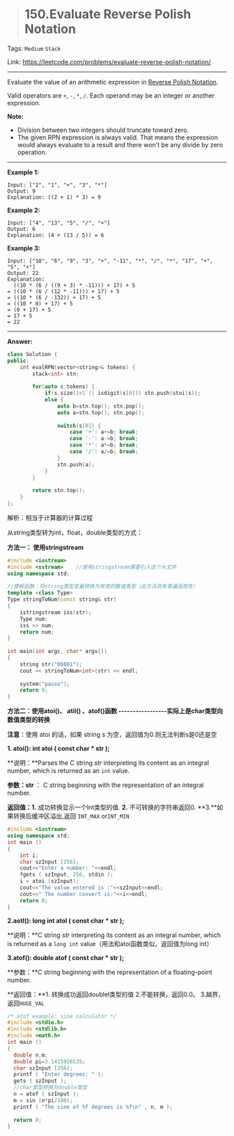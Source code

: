 > # 150.Evaluate Reverse Polish Notation

Tags: `Medium` `Stack`

Link: <https://leetcode.com/problems/evaluate-reverse-polish-notation/>

---

Evaluate the value of an arithmetic expression in [Reverse Polish Notation](http://en.wikipedia.org/wiki/Reverse_Polish_notation).

Valid operators are `+`, `-`, `*`, `/`. Each operand may be an integer or another expression.

**Note:**

- Division between two integers should truncate toward zero.
- The given RPN expression is always valid. That means the expression would always evaluate to a result and there won't be any divide by zero operation.

---

**Example 1:**

```
Input: ["2", "1", "+", "3", "*"]
Output: 9
Explanation: ((2 + 1) * 3) = 9
```

**Example 2:**

```
Input: ["4", "13", "5", "/", "+"]
Output: 6
Explanation: (4 + (13 / 5)) = 6
```

**Example 3:**

```
Input: ["10", "6", "9", "3", "+", "-11", "*", "/", "*", "17", "+", "5", "+"]
Output: 22
Explanation: 
  ((10 * (6 / ((9 + 3) * -11))) + 17) + 5
= ((10 * (6 / (12 * -11))) + 17) + 5
= ((10 * (6 / -132)) + 17) + 5
= ((10 * 0) + 17) + 5
= (0 + 17) + 5
= 17 + 5
= 22
```

---

**Answer:**

```c++
class Solution {
public:
    int evalRPN(vector<string>& tokens) {
        stack<int> stn;
        
        for(auto s:tokens) {
            if(s.size()>1 || isdigit(s[0])) stn.push(stoi(s));
            else {
                auto b=stn.top(); stn.pop();
                auto a=stn.top(); stn.pop();
                
                switch(s[0]) {
                    case '+': a+=b; break;
                    case '-': a-=b; break;
                    case '*': a*=b; break;
                    case '/': a/=b; break;
                }
                stn.push(a);
            }
        }
        
        return stn.top();
    }
};
```

解析：相当于计算器的计算过程

从string类型转为int，float，double类型的方式：

**方法一： 使用stringstream**

```c++
#include <iostream>  
#include <sstream>    //使用stringstream需要引入这个头文件  
using namespace std;  
  
//模板函数：将string类型变量转换为常用的数值类型（此方法具有普遍适用性）  
template <class Type>  
Type stringToNum(const string& str)  
{  
    istringstream iss(str);  
    Type num;  
    iss >> num;  
    return num;      
}  
  
int main(int argc, char* argv[])  
{  
    string str("00801");  
    cout << stringToNum<int>(str) << endl;  
  
    system("pause");  
    return 0;  
}  
```

**方法二：使用atoi()、 atil() 、atof()函数  -----------------实际上是char类型向数值类型的转换**

**注意**：使用 atoi 的话，如果 string s 为空，返回值为0.则无法判断s是0还是空

**1. atoi():      int atoi ( const char \* str );**

**说明：**Parses the C string *str* interpreting its content as an integral number, which is returned as an `int` value.

**参数：str** ： C string beginning with the representation of an integral number.

**返回值：1.** 成功转换显示一个Int类型的值.  **2.** 不可转换的字符串返回0.  **3.**如果转换后缓冲区溢出,返回 `INT_MAX` or`INT_MIN`

```c++
#include <iostream>  
using namespace std;  
int main ()  
{  
    int i;  
    char szInput [256];  
    cout<<"Enter a number: "<<endl;  
    fgets ( szInput, 256, stdin );  
    i = atoi (szInput);  
    cout<<"The value entered is :"<<szInput<<endl;  
    cout<<" The number convert is:"<<i<<endl;  
    return 0;  
}  
```

**2.aotl():  long int atol ( const char \* str );**

**说明：**C string *str* interpreting its content as an integral number, which is returned as a `long int` value（用法和atoi函数类似，返回值为long int）

**3.atof():  double atof ( const char \* str );**

**参数：**C string beginning with the representation of a floating-point number.

**返回值：**1. 转换成功返回doublel类型的值 2.不能转换，返回0.0。  3.越界，返回`HUGE_VAL`

```c++
/* atof example: sine calculator */  
#include <stdio.h>  
#include <stdlib.h>  
#include <math.h>  
int main ()  
{  
  double n,m;  
  double pi=3.1415926535;  
  char szInput [256];  
  printf ( "Enter degrees: " );  
  gets ( szInput );  
  //char类型转换为double类型   
  n = atof ( szInput );  
  m = sin (n*pi/180);  
  printf ( "The sine of %f degrees is %f\n" , n, m );  
    
  return 0;  
}  
```

